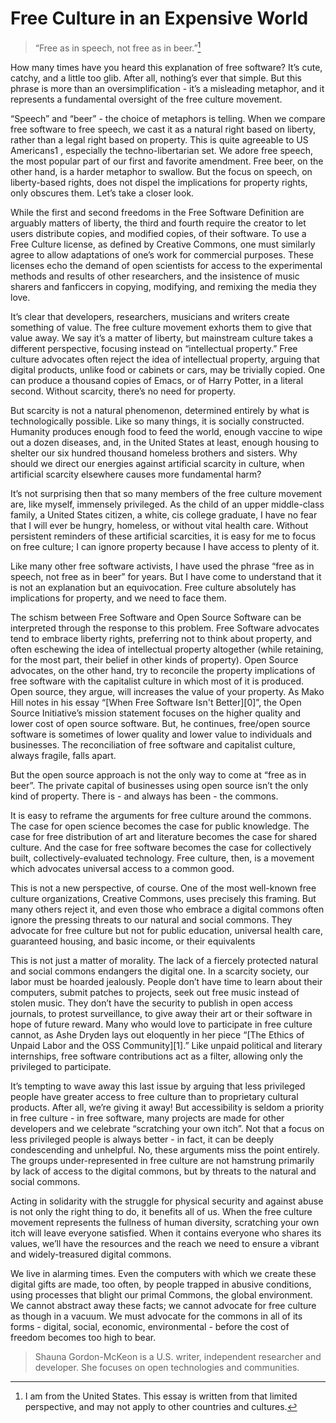 
# Free Culture in an Expensive World


> “Free as in speech, not free as in beer.”[^1]


<p>How many times have you heard this explanation of free software? It’s
cute, catchy, and a little too glib. After all, nothing’s ever that
simple. But this phrase is more than an oversimplification - it’s a
misleading metaphor, and it represents a fundamental oversight of the
free culture movement.</p>

<p>“Speech” and “beer” - the choice of metaphors is telling. When we
compare free software to free speech, we cast it as a natural right
based on liberty, rather than a legal right based on property.  This
is quite agreeable to US Americans1 , especially the
techno-libertarian set. We adore free speech, the most popular part of
our first and favorite amendment. Free beer, on the other hand, is a
harder metaphor to swallow. But the focus on speech, on liberty-based
rights, does not dispel the implications for property rights, only
obscures them. Let’s take a closer look.</p>

<p>While the first and second freedoms in the Free Software Definition
are arguably matters of liberty, the third and fourth require the
creator to let users distribute copies, and modified copies, of their
software. To use a Free Culture license, as defined by Creative
Commons, one must similarly agree to allow adaptations of one’s work
for commercial purposes. These licenses echo the demand of open
scientists for access to the experimental methods and results of other
researchers, and the insistence of music sharers and fanficcers in
copying, modifying, and remixing the media they love.</p>

<p>It’s clear that developers, researchers, musicians and writers create
something of value. The free culture movement exhorts them to give
that value away. We say it’s a matter of liberty, but mainstream
culture takes a different perspective, focusing instead on
“intellectual property.” Free culture advocates often reject the idea
of intellectual property, arguing that digital products, unlike food
or cabinets or cars, may be trivially copied. One can produce a
thousand copies of Emacs, or of Harry Potter, in a literal
second. Without scarcity, there’s no need for property.</p>

<p>But scarcity is not a natural phenomenon, determined entirely by what
is technologically possible. Like so many things, it is socially
constructed.  Humanity produces enough food to feed the world, enough
vaccine to wipe out a dozen diseases, and, in the United States at
least, enough housing to shelter our six hundred thousand homeless
brothers and sisters. Why should we direct our energies against
artificial scarcity in culture, when artificial scarcity elsewhere
causes more fundamental harm?</p>

<p>It’s not surprising then that so many members of the free culture
movement are, like myself, immensely privileged. As the child of an
upper middle-class family, a United States citizen, a white, cis
college graduate, I have no fear that I will ever be hungry, homeless,
or without vital health care.  Without persistent reminders of these
artificial scarcities, it is easy for me to focus on free culture; I
can ignore property because I have access to plenty of it.</p>

<p>Like many other free software activists, I have used the phrase “free
as in speech, not free as in beer” for years. But I have come to
understand that it is not an explanation but an equivocation. Free
culture absolutely has implications for property, and we need to face
them.</p>

<p>The schism between Free Software and Open Source Software can be
interpreted through the response to this problem. Free Software
advocates tend to embrace liberty rights, preferring not to think
about property, and often eschewing the idea of intellectual property
altogether (while retaining, for the most part, their belief in other
kinds of property). Open Source advocates, on the other hand, try to
reconcile the property implications of free software with the
capitalist culture in which most of it is produced. Open source, they
argue, will increases the value of your property. As Mako Hill notes
in his essay “[When Free Software Isn't Better][0]”, the Open Source
Initiative’s mission statement focuses on the higher quality and lower
cost of open source software. But, he continues, free/open source
software is sometimes of lower quality and lower value to individuals
and businesses.  The reconciliation of free software and capitalist
culture, always fragile, falls apart.</p>

<p>But the open source approach is not the only way to come at “free as
in beer”. The private capital of businesses using open source isn’t
the only kind of property. There is - and always has been - the
commons.</p>

<p>It is easy to reframe the arguments for free culture around the
commons. The case for open science becomes the case for public
knowledge. The case for free distribution of art and literature
becomes the case for shared culture. And the case for free software
becomes the case for collectively built, collectively-evaluated
technology. Free culture, then, is a movement which advocates
universal access to a common good.</p>

<p>This is not a new perspective, of course. One of the most well-known
free culture organizations, Creative Commons, uses precisely this
framing. But many others reject it, and even those who embrace a
digital commons often ignore the pressing threats to our natural and
social commons. They advocate for free culture but not for public
education, universal health care, guaranteed housing, and basic
income, or their equivalents</p>

<p>This is not just a matter of morality. The lack of a fiercely
protected natural and social commons endangers the digital one. In a
scarcity society, our labor must be hoarded jealously. People don’t
have time to learn about their computers, submit patches to projects,
seek out free music instead of stolen music. They don’t have the
security to publish in open access journals, to protest surveillance,
to give away their art or their software in hope of future
reward. Many who would love to participate in free culture cannot, as
Ashe Dryden lays out eloquently in her piece “[The Ethics of Unpaid
Labor and the OSS Community][1].”  Like unpaid political and literary
internships, free software contributions act as a filter, allowing
only the privileged to participate.</p>

<p>It’s tempting to wave away this last issue by arguing that less
privileged people have greater access to free culture than to
proprietary cultural products. After all, we’re giving it away! But
accessibility is seldom a priority in free culture - in free software,
many projects are made for other developers and we celebrate
“scratching your own itch”. Not that a focus on less privileged people
is always better - in fact, it can be deeply condescending and
unhelpful. No, these arguments miss the point entirely. The groups
under-represented in free culture are not hamstrung primarily by lack
of access to the digital commons, but by threats to the natural and
social commons.</p>

<p>Acting in solidarity with the struggle for physical security and
against abuse is not only the right thing to do, it benefits all of
us. When the free culture movement represents the fullness of human
diversity, scratching your own itch will leave everyone satisfied.
When it contains everyone who shares its values, we’ll have the
resources and the reach we need to ensure a vibrant and
widely-treasured digital commons.</p>

<p>We live in alarming times. Even the computers with which we create
these digital gifts are made, too often, by people trapped in abusive
conditions, using processes that blight our primal Commons, the global
environment. We cannot abstract away these facts; we cannot advocate
for free culture as though in a vacuum. We must advocate for the
commons in all of its forms - digital, social, economic, environmental
- before the cost of freedom becomes too high to bear.</p>

[0]: https://mako.cc/writing/hill-when_free_software_isnt_better.html
[1]: http://www.ashedryden.com/blog/the-ethics-of-unpaid-labor-and-the-oss-community
[^1]: I am from the United States. This essay is written from that limited perspective, and may not apply to other countries and cultures.


> Shauna Gordon-McKeon is a U.S. writer, independent researcher and developer.
She focuses on open technologies and communities.
